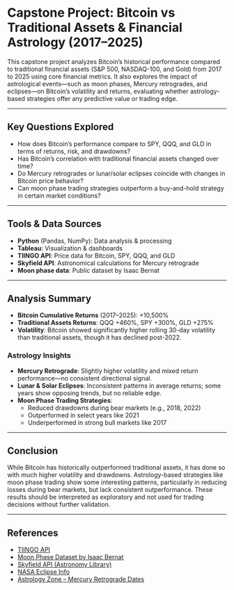 # Capstone Project: Bitcoin vs Traditional Assets & Financial Astrology (2017–2025)

This capstone project analyzes Bitcoin’s historical performance compared to traditional financial assets (S&P 500, NASDAQ-100, and Gold) from 2017 to 2025 using core financial metrics. It also explores the impact of astrological events—such as moon phases, Mercury retrogrades, and eclipses—on Bitcoin’s volatility and returns, evaluating whether astrology-based strategies offer any predictive value or trading edge.

---

## Key Questions Explored

- How does Bitcoin’s performance compare to SPY, QQQ, and GLD in terms of returns, risk, and drawdowns?
- Has Bitcoin’s correlation with traditional financial assets changed over time?
- Do Mercury retrogrades or lunar/solar eclipses coincide with changes in Bitcoin price behavior?
- Can moon phase trading strategies outperform a buy-and-hold strategy in certain market conditions?

---

## Tools & Data Sources

- **Python** (Pandas, NumPy): Data analysis & processing  
- **Tableau**: Visualization & dashboards  
- **TIINGO API**: Price data for Bitcoin, SPY, QQQ, and GLD  
- **Skyfield API**: Astronomical calculations for Mercury retrograde  
- **Moon phase data**: Public dataset by Isaac Bernat

---

## Analysis Summary

- **Bitcoin Cumulative Returns** (2017–2025): +10,500%  
- **Traditional Assets Returns**: QQQ +460%, SPY +300%, GLD +275%  
- **Volatility**: Bitcoin showed significantly higher rolling 30-day volatility than traditional assets, though it has declined post-2022.

### Astrology Insights
- **Mercury Retrograde**: Slightly higher volatility and mixed return performance—no consistent directional signal.
- **Lunar & Solar Eclipses**: Inconsistent patterns in average returns; some years show opposing trends, but no reliable edge.
- **Moon Phase Trading Strategies**:
  - Reduced drawdowns during bear markets (e.g., 2018, 2022)
  - Outperformed in select years like 2021
  - Underperformed in strong bull markets like 2017

---

## Conclusion

While Bitcoin has historically outperformed traditional assets, it has done so with much higher volatility and drawdowns. Astrology-based strategies like moon phase trading show some interesting patterns, particularly in reducing losses during bear markets, but lack consistent outperformance. These results should be interpreted as exploratory and not used for trading decisions without further validation.

---

## References

- [TIINGO API](https://www.tiingo.com/)
- [Moon Phase Dataset by Isaac Bernat](https://github.com/isaacbernat/moon-data)
- [Skyfield API (Astronomy Library)](https://rhodesmill.org/skyfield/)
- [NASA Eclipse Info](https://science.nasa.gov/eclipses/)
- [Astrology Zone – Mercury Retrograde Dates](https://www.astrologyzone.com/updated-mercury-retrograde-dates/)
